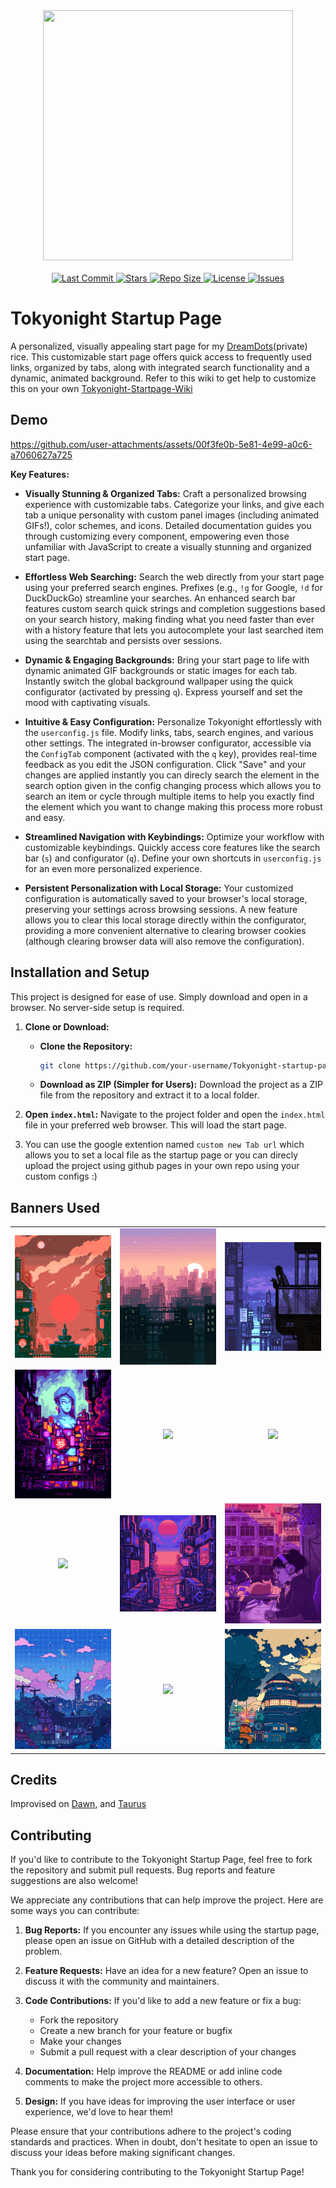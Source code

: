 <div align="center">
    <img src="https://github.com/user-attachments/assets/5fc76570-c832-4eb7-b646-6d9d65218e41" width="400" height="400">
    <br><br>
    <a href="https://github.com/Terminal127/tokyonight-startpage/commits">
        <img src="https://img.shields.io/github/last-commit/Terminal127/tokyonight-startpage?&style=for-the-badge&color=7aa2f7&logoColor=c0caf5&labelColor=1a1b26" alt="Last Commit">
    </a>
    <a href="https://github.com/Terminal127/tokyonight-startpage/stargazers">
        <img src="https://img.shields.io/github/stars/Terminal127/tokyonight-startpage?style=for-the-badge&logo=starship&color=bb9af7&logoColor=c0caf5&labelColor=1a1b26" alt="Stars">
    </a>
    <a href="https://github.com/Terminal127/tokyonight-startpage">
        <img src="https://img.shields.io/github/repo-size/Terminal127/tokyonight-startpage?color=7dcfff&label=SIZE&logo=codesandbox&style=for-the-badge&logoColor=c0caf5&labelColor=1a1b26" alt="Repo Size">
    </a>
    <a href="https://github.com/Terminal127/tokyonight-startpage/blob/main/LICENSE">
        <img src="https://img.shields.io/github/license/Terminal127/tokyonight-startpage?style=for-the-badge&logo=starship&color=9ece6a&logoColor=c0caf5&labelColor=1a1b26" alt="License">
    </a>
    <a href="https://github.com/Terminal127/tokyonight-startpage/issues">
        <img src="https://img.shields.io/github/issues/Terminal127/tokyonight-startpage?style=for-the-badge&logo=bilibili&color=f7768e&logoColor=c0caf5&labelColor=1a1b26" alt="Issues">
    </a>
</div>

# Tokyonight Startup Page

A personalized, visually appealing start page for my [DreamDots](https://github.com/Terminal127/Hyprland-dotss)(private) rice. This customizable start page offers quick access to frequently used links, organized by tabs, along with integrated search functionality and a dynamic, animated background. Refer to this wiki to get help to customize this on your own [Tokyonight-Startpage-Wiki](https://github.com/Terminal127/tokyonight-startpage/wiki/TokyoNight-Startup-Wiki)

## Demo
https://github.com/user-attachments/assets/00f3fe0b-5e81-4e99-a0c6-a7060627a725

**Key Features:**

* **Visually Stunning & Organized Tabs:**  Craft a personalized browsing experience with customizable tabs.  Categorize your links, and give each tab a unique personality with custom panel images (including animated GIFs!), color schemes, and icons.  Detailed documentation guides you through customizing every component, empowering even those unfamiliar with JavaScript to create a visually stunning and organized start page.

* **Effortless Web Searching:** Search the web directly from your start page using your preferred search engines.  Prefixes (e.g., `!g` for Google, `!d` for DuckDuckGo) streamline your searches.  An enhanced search bar features custom search quick strings and completion suggestions based on your search history, making finding what you need faster than ever with a history feature that lets you autocomplete your last searched item using the searchtab and persists over sessions.

* **Dynamic & Engaging Backgrounds:** Bring your start page to life with dynamic animated GIF backgrounds or static images for each tab.  Instantly switch the global background wallpaper using the quick configurator (activated by pressing `q`).  Express yourself and set the mood with captivating visuals.

* **Intuitive & Easy Configuration:**  Personalize Tokyonight effortlessly with the `userconfig.js` file.  Modify links, tabs, search engines, and various other settings.  The integrated in-browser configurator, accessible via the `ConfigTab` component (activated with the `q` key), provides real-time feedback as you edit the JSON configuration.  Click "Save" and your changes are applied instantly you can direcly search the element in the search option given in the config changing process which allows you to search an item or cycle through multiple items to help you exactly find the element which you want to change making this process more robust and easy.

* **Streamlined Navigation with Keybindings:** Optimize your workflow with customizable keybindings.  Quickly access core features like the search bar (`s`) and configurator (`q`).  Define your own shortcuts in `userconfig.js` for an even more personalized experience.

* **Persistent Personalization with Local Storage:** Your customized configuration is automatically saved to your browser's local storage, preserving your settings across browsing sessions.  A new feature allows you to clear this local storage directly within the configurator, providing a more convenient alternative to clearing browser cookies (although clearing browser data will also remove the configuration).


## Installation and Setup

This project is designed for ease of use. Simply download and open in a browser. No server-side setup is required.

1. **Clone or Download:**
   - **Clone the Repository:**
     ```bash
     git clone https://github.com/your-username/Tokyonight-startup-page.git
     ```
   - **Download as ZIP (Simpler for Users):**  Download the project as a ZIP file from the repository and extract it to a local folder.

2. **Open `index.html`:**  Navigate to the project folder and open the `index.html` file in your preferred web browser.  This will load the start page.

3. You can use the google extention  named `custom new Tab url` which allows you to set a local file as the startup page or you can direcly upload the project using github pages in your own repo using your custom configs :)


## Banners Used

<div align="center">
  
|  |  |  |
|:---:|:---:|:---:|
| [<img src="src/img/banners/bg-1.gif" width="250" />](src/img/banners/bg-1.gif) | [<img src="src/img/banners/bg-2.gif" width="250" />](src/img/banners/bg-2.gif) | [<img src="src/img/banners/bg-3.gif" width="250" />](src/img/banners/bg-3.gif) |
| [<img src="src/img/banners/bg-4.gif" width="250" />](src/img/banners/bg-4.gif) | [<img src="src/img/banners/bg-5.gif" width="250" />](src/img/banners/bg-5.gif) | [<img src="src/img/banners/bg-6.gif" width="250" />](src/img/banners/bg-6.gif) |
| [<img src="src/img/banners/bg-7.gif" width="250" />](src/img/banners/bg-7.gif) | [<img src="src/img/banners/bg-8.gif" width="250" />](src/img/banners/bg-8.gif) | [<img src="src/img/banners/bg-9.gif" width="250" />](src/img/banners/bg-9.gif) |
| [<img src="src/img/banners/bg-10.gif" width="250" />](src/img/banners/bg-10.gif) | [<img src="src/img/banners/bg-11.gif" width="250" />](src/img/banners/bg-11.gif) | [<img src="src/img/banners/bg-12.gif" width="250" />](src/img/banners/bg-12.gif) |

</div>

## Credits

Improvised on [Dawn](https://github.com/b-coimbra/dawn), and [Taurus](https://github.com/AllJavi/tartarus-startpage) 

## Contributing

If you'd like to contribute to the Tokyonight Startup Page, feel free to fork the repository and submit pull requests. Bug reports and feature suggestions are also welcome!

We appreciate any contributions that can help improve the project. Here are some ways you can contribute:

1. **Bug Reports:** If you encounter any issues while using the startup page, please open an issue on GitHub with a detailed description of the problem.

2. **Feature Requests:** Have an idea for a new feature? Open an issue to discuss it with the community and maintainers.

3. **Code Contributions:** If you'd like to add a new feature or fix a bug:
   - Fork the repository
   - Create a new branch for your feature or bugfix
   - Make your changes
   - Submit a pull request with a clear description of your changes

4. **Documentation:** Help improve the README or add inline code comments to make the project more accessible to others.

5. **Design:** If you have ideas for improving the user interface or user experience, we'd love to hear them!

Please ensure that your contributions adhere to the project's coding standards and practices. When in doubt, don't hesitate to open an issue to discuss your ideas before making significant changes.

Thank you for considering contributing to the Tokyonight Startup Page!
